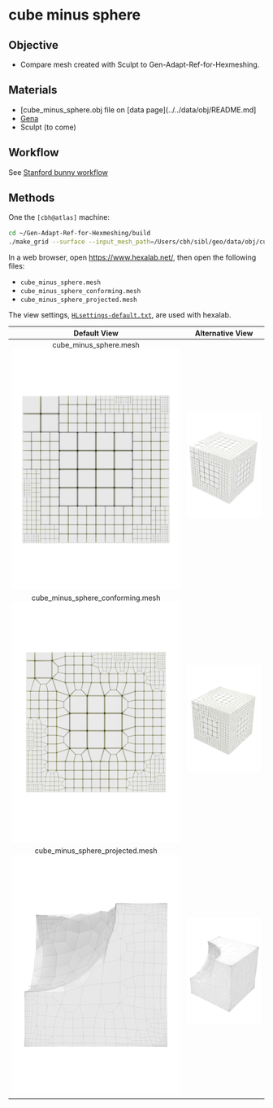 
# cube minus sphere

## Objective

* Compare mesh created with Sculpt to Gen-Adapt-Ref-for-Hexmeshing.

## Materials

* [cube_minus_sphere.obj file on [data page](../../data/obj/README.md]
* [Gena](../../doc/cinolib/gena.md)
* Sculpt (to come)

## Workflow

See [Stanford bunny workflow](https://github.com/sandialabs/sibl/blob/master/geo/doc/cinolib/bunny.md#workflow)

## Methods

One the `[cbh@atlas]` machine:

```bash
cd ~/Gen-Adapt-Ref-for-Hexmeshing/build
./make_grid --surface --input_mesh_path=/Users/cbh/sibl/geo/data/obj/cube_minus_sphere.obj --output_grid_path=/Users/cbh/sibl/geo/data/mesh/cube_minus_sphere.mesh --use_octree --project_mesh=true
```

In a web browser, open https://www.hexalab.net/, then open the following files:

* `cube_minus_sphere.mesh`
* `cube_minus_sphere_conforming.mesh`
* `cube_minus_sphere_projected.mesh`

The view settings,
[`HLsettings-default.txt`](fig/HLsettings-default.txt),
are used with hexalab.

| Default View | Alternative View |
|:--:|:--:|
| cube_minus_sphere.mesh</br> ![](fig/cube-minus-sphere-default.png) | ![](fig/cube-minus-sphere-alt.png) |
| cube_minus_sphere_conforming.mesh</br> ![](fig/cube-minus-sphere-conforming-default.png) | ![](fig/cube-minus-sphere-conforming-alt.png) |
| cube_minus_sphere_projected.mesh ![](fig/cube-minus-sphere-projected-default.png) | ![](fig/cube-minus-sphere-projected-alt.png) |


